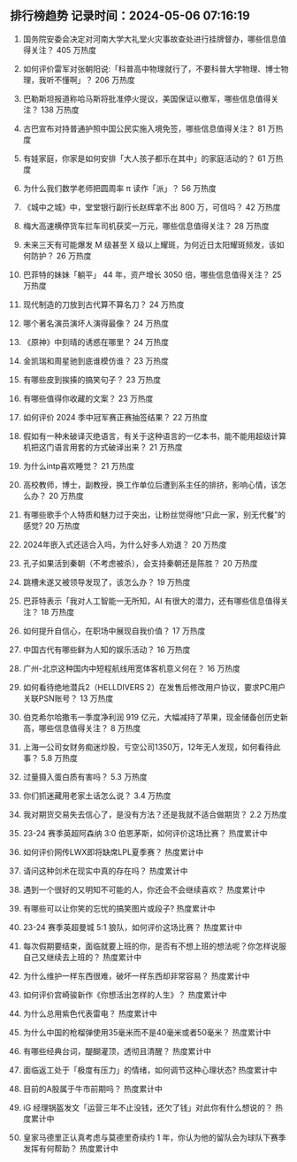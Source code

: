 
## 排行榜趋势 记录时间：2024-05-06 07:16:19
  
  1. 国务院安委会决定对河南大学大礼堂火灾事故查处进行挂牌督办，哪些信息值得关注？ 405 万热度
    
  2. 如何评价雷军对张朝阳说:「科普高中物理就行了，不要科普大学物理、博士物理，我听不懂啊」？ 206 万热度
    
  3. 巴勒斯坦报道称哈马斯将批准停火提议，美国保证以撤军，哪些信息值得关注？ 138 万热度
    
  4. 古巴宣布对持普通护照中国公民实施入境免签，哪些信息值得关注？ 81 万热度
    
  5. 有娃家庭，你家是如何安排「大人孩子都乐在其中」的家庭活动的？ 61 万热度
    
  6. 为什么我们数学老师把圆周率 π 读作「派」？ 56 万热度
    
  7. 《城中之城》中，堂堂银行副行长赵辉拿不出 800 万，可信吗？ 42 万热度
    
  8. 梅大高速横停货车拦车司机获奖一万元，哪些信息值得关注？ 28 万热度
    
  9. 未来三天有可能爆发 M 级甚至 X 级以上耀斑，为何近日太阳耀斑频发，该如何防护？ 26 万热度
    
  10. 巴菲特的妹妹「躺平」 44 年，资产增长 3050 倍，哪些信息值得关注？ 25 万热度
    
  11. 现代制造的刀放到古代算不算名刀？ 24 万热度
    
  12. 哪个著名演员演坏人演得最像？ 24 万热度
    
  13. 《原神》中刻晴的诱惑在哪里？ 24 万热度
    
  14. 金凯瑞和周星驰到底谁模仿谁？ 23 万热度
    
  15. 有哪些皮到挨揍的搞笑句子？ 23 万热度
    
  16. 有哪些值得你收藏的文案？ 23 万热度
    
  17. 如何评价 2024 季中冠军赛正赛抽签结果？ 22 万热度
    
  18. 假如有一种未破译灭绝语言，有关于这种语言的一亿本书，能不能用超级计算机把这门语言用套的方式破译出来？ 21 万热度
    
  19. 为什么intp喜欢睡觉？ 21 万热度
    
  20. 高校教师，博士，副教授，换工作单位后遭到系主任的排挤，影响心情，该怎么办？ 20 万热度
    
  21. 有哪些歌手个人特质和魅力过于突出，让粉丝觉得他“只此一家，别无代餐”的感觉? 20 万热度
    
  22. 2024年嵌入式还适合入吗，为什么好多人劝退？ 20 万热度
    
  23. 孔子如果活到秦朝（不考虑被杀），会支持秦朝还是陈胜？ 20 万热度
    
  24. 跳槽未遂又被领导发现了，该怎么办？ 19 万热度
    
  25. 巴菲特表示「我对人工智能一无所知，AI 有很大的潜力，还有哪些信息值得关注？ 18 万热度
    
  26. 如何提升自信心，在职场中展现自我价值？ 17 万热度
    
  27. 中国古代有哪些鲜为人知的娱乐活动？ 16 万热度
    
  28. 广州-北京这种国内中短程航线用宽体客机意义何在？ 16 万热度
    
  29. 如何看待绝地潜兵2（HELLDIVERS 2）在发售后修改用户协议，要求PC用户关联PSN账号？ 13 万热度
    
  30. 伯克希尔哈撒韦一季度净利润 919 亿元，大幅减持了苹果，现金储备创历史新高，哪些信息值得关注？ 8 万热度
    
  31. 上海一公司女财务痴迷炒股，亏空公司1350万，12年无人发现，如何看待此事？ 5.8 万热度
    
  32. 过量摄入蛋白质有害吗？ 5.3 万热度
    
  33. 你们抓迷藏用老家土话怎么说？ 3.4 万热度
    
  34. 我对期货交易失去信心了，是没有方法？还是我就不适合做期货？ 2.2 万热度
    
  35. 23-24 赛季英超阿森纳 3:0 伯恩茅斯，如何评价这场比赛？ 热度累计中
    
  36. 如何评价网传LWX即将缺席LPL夏季赛？ 热度累计中
    
  37. 请问这种剑术在现实中真的存在吗？ 热度累计中
    
  38. 遇到一个很好的又明知不可能的人，你还会不会继续喜欢？ 热度累计中
    
  39. 有哪些可以让你笑的忘忧的搞笑图片或段子? 热度累计中
    
  40. 23-24 赛季英超曼城 5:1 狼队，如何评价这场比赛？ 热度累计中
    
  41. 每次假期要结束，面临就要上班的你，是否有不想上班的想法呢？你怎样说服自己又继续去上班的？ 热度累计中
    
  42. 为什么维护一样东西很难，破坏一样东西却非常容易？ 热度累计中
    
  43. 如何评价宫崎骏新作《你想活出怎样的人生》？ 热度累计中
    
  44. 为什么总用紫色代表雷电？ 热度累计中
    
  45. 为什么中国的枪榴弹使用35毫米而不是40毫米或者50毫米？ 热度累计中
    
  46. 有哪些经典台词，醍醐灌顶，透彻且清醒？ 热度累计中
    
  47. 面临返工处于「极度有压力」的情绪，如何调节这种心理状态? 热度累计中
    
  48. 目前的A股属于牛市前期吗？ 热度累计中
    
  49. iG 经理锅盔发文「运营三年不止没钱，还欠了钱」对此你有什么想说的？ 热度累计中
    
  50. 皇家马德里正认真考虑与莫德里奇续约 1 年，你认为他的留队会为球队下赛季发挥有何帮助？ 热度累计中
    